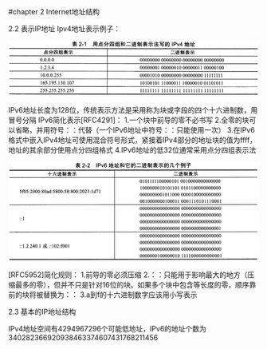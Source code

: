 #chapter 2 Internet地址结构

2.2 表示IP地址
Ipv4地址表示例子：

![image](http://github.com/Gaojiuru/TCP-IP-Illustrate/raw/master/images/IPv4地址.png)

IPv6地址长度为128位，传统表示方法是采用称为块或字段的四个十六进制数，用冒号分隔
IPv6简化表示[RFC4291]：
1.一个块中前导的零不必书写
2.全零的块可以省略，并用符号：：代替（一个IPv6地址中符号：：只能使用一次）
3.在IPv6格式中嵌入IPv4地址可使用混合符号形式，紧接着IPv4部分的地址块的值为ffff，地址的其余部分使用点分四组格式
4.IPv6地址的低32位通常采用点分四组表示法

![image](http://github.com/Gaojiuru/TCP-IP-Illustrate/raw/master/images/IPv6地址.png)

[RFC5952]简化规则：
1.前导的零必须压缩
2.：：只能用于影响最大的地方（压缩最多的零），但并不只是针对16位的块。如果多个块中包含等长度的零，顺序靠前的块将被替换为：：
3.a到f的十六进制数字应该用小写表示

2.3 基本的IP地址结构

IPv4地址空间有4294967296个可能低地址，IPv6的地址个数为340282366920938463374607431768211456
